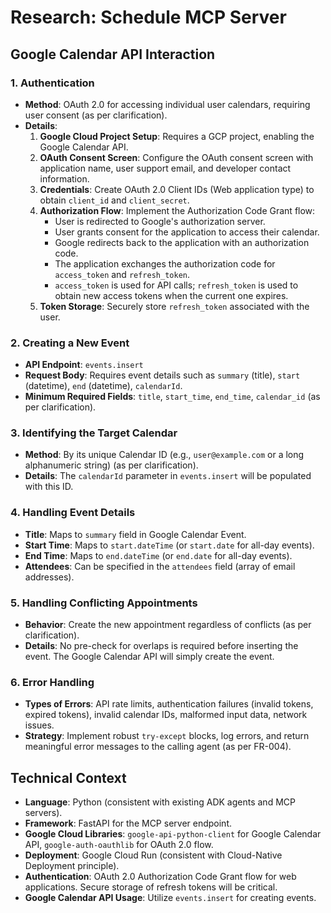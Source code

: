 # Research: Schedule MCP Server

## Google Calendar API Interaction

### 1. Authentication
-   **Method**: OAuth 2.0 for accessing individual user calendars, requiring user consent (as per clarification).
-   **Details**: 
    1.  **Google Cloud Project Setup**: Requires a GCP project, enabling the Google Calendar API.
    2.  **OAuth Consent Screen**: Configure the OAuth consent screen with application name, user support email, and developer contact information.
    3.  **Credentials**: Create OAuth 2.0 Client IDs (Web application type) to obtain `client_id` and `client_secret`.
    4.  **Authorization Flow**: Implement the Authorization Code Grant flow:
        -   User is redirected to Google's authorization server.
        -   User grants consent for the application to access their calendar.
        -   Google redirects back to the application with an authorization code.
        -   The application exchanges the authorization code for `access_token` and `refresh_token`.
        -   `access_token` is used for API calls; `refresh_token` is used to obtain new access tokens when the current one expires.
    5.  **Token Storage**: Securely store `refresh_token` associated with the user.

### 2. Creating a New Event
-   **API Endpoint**: `events.insert`
-   **Request Body**: Requires event details such as `summary` (title), `start` (datetime), `end` (datetime), `calendarId`.
-   **Minimum Required Fields**: `title`, `start_time`, `end_time`, `calendar_id` (as per clarification).

### 3. Identifying the Target Calendar
-   **Method**: By its unique Calendar ID (e.g., `user@example.com` or a long alphanumeric string) (as per clarification).
-   **Details**: The `calendarId` parameter in `events.insert` will be populated with this ID.

### 4. Handling Event Details
-   **Title**: Maps to `summary` field in Google Calendar Event.
-   **Start Time**: Maps to `start.dateTime` (or `start.date` for all-day events).
-   **End Time**: Maps to `end.dateTime` (or `end.date` for all-day events).
-   **Attendees**: Can be specified in the `attendees` field (array of email addresses).

### 5. Handling Conflicting Appointments
-   **Behavior**: Create the new appointment regardless of conflicts (as per clarification).
-   **Details**: No pre-check for overlaps is required before inserting the event. The Google Calendar API will simply create the event.

### 6. Error Handling
-   **Types of Errors**: API rate limits, authentication failures (invalid tokens, expired tokens), invalid calendar IDs, malformed input data, network issues.
-   **Strategy**: Implement robust `try-except` blocks, log errors, and return meaningful error messages to the calling agent (as per FR-004).

## Technical Context

-   **Language**: Python (consistent with existing ADK agents and MCP servers).
-   **Framework**: FastAPI for the MCP server endpoint.
-   **Google Cloud Libraries**: `google-api-python-client` for Google Calendar API, `google-auth-oauthlib` for OAuth 2.0 flow.
-   **Deployment**: Google Cloud Run (consistent with Cloud-Native Deployment principle).
-   **Authentication**: OAuth 2.0 Authorization Code Grant flow for web applications. Secure storage of refresh tokens will be critical.
-   **Google Calendar API Usage**: Utilize `events.insert` for creating events.